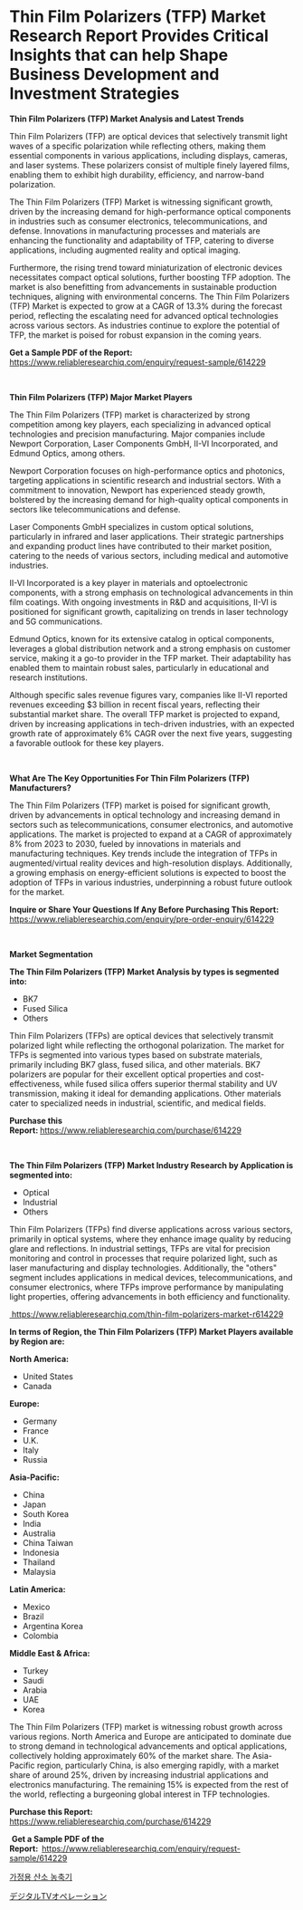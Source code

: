 <p><h1>Thin Film Polarizers (TFP) Market Research Report Provides Critical Insights that can help Shape Business Development and Investment Strategies</h1></p><p><strong>Thin Film Polarizers (TFP) Market Analysis and Latest Trends</strong></p>
<p><p>Thin Film Polarizers (TFP) are optical devices that selectively transmit light waves of a specific polarization while reflecting others, making them essential components in various applications, including displays, cameras, and laser systems. These polarizers consist of multiple finely layered films, enabling them to exhibit high durability, efficiency, and narrow-band polarization.</p><p>The Thin Film Polarizers (TFP) Market is witnessing significant growth, driven by the increasing demand for high-performance optical components in industries such as consumer electronics, telecommunications, and defense. Innovations in manufacturing processes and materials are enhancing the functionality and adaptability of TFP, catering to diverse applications, including augmented reality and optical imaging.</p><p>Furthermore, the rising trend toward miniaturization of electronic devices necessitates compact optical solutions, further boosting TFP adoption. The market is also benefitting from advancements in sustainable production techniques, aligning with environmental concerns. The Thin Film Polarizers (TFP) Market is expected to grow at a CAGR of 13.3% during the forecast period, reflecting the escalating need for advanced optical technologies across various sectors. As industries continue to explore the potential of TFP, the market is poised for robust expansion in the coming years.</p></p>
<p><strong>Get a Sample PDF of the Report:&nbsp;</strong> <a href="https://www.reliableresearchiq.com/enquiry/request-sample/614229?utm_campaign=123&utm_medium=2&utm_source=Github&utm_content=ia&utm_term=13022025&utm_id=thin-film-polarizers-tfp">https://www.reliableresearchiq.com/enquiry/request-sample/614229</a></p>
<p>&nbsp;</p>
<p><strong>Thin Film Polarizers (TFP) Major Market Players</strong></p>
<p><p>The Thin Film Polarizers (TFP) market is characterized by strong competition among key players, each specializing in advanced optical technologies and precision manufacturing. Major companies include Newport Corporation, Laser Components GmbH, II-VI Incorporated, and Edmund Optics, among others.</p><p>Newport Corporation focuses on high-performance optics and photonics, targeting applications in scientific research and industrial sectors. With a commitment to innovation, Newport has experienced steady growth, bolstered by the increasing demand for high-quality optical components in sectors like telecommunications and defense.</p><p>Laser Components GmbH specializes in custom optical solutions, particularly in infrared and laser applications. Their strategic partnerships and expanding product lines have contributed to their market position, catering to the needs of various sectors, including medical and automotive industries.</p><p>II-VI Incorporated is a key player in materials and optoelectronic components, with a strong emphasis on technological advancements in thin film coatings. With ongoing investments in R&D and acquisitions, II-VI is positioned for significant growth, capitalizing on trends in laser technology and 5G communications.</p><p>Edmund Optics, known for its extensive catalog in optical components, leverages a global distribution network and a strong emphasis on customer service, making it a go-to provider in the TFP market. Their adaptability has enabled them to maintain robust sales, particularly in educational and research institutions.</p><p>Although specific sales revenue figures vary, companies like II-VI reported revenues exceeding $3 billion in recent fiscal years, reflecting their substantial market share. The overall TFP market is projected to expand, driven by increasing applications in tech-driven industries, with an expected growth rate of approximately 6% CAGR over the next five years, suggesting a favorable outlook for these key players.</p></p>
<p>&nbsp;</p>
<p><strong>What Are The Key Opportunities For Thin Film Polarizers (TFP) Manufacturers?</strong></p>
<p><p>The Thin Film Polarizers (TFP) market is poised for significant growth, driven by advancements in optical technology and increasing demand in sectors such as telecommunications, consumer electronics, and automotive applications. The market is projected to expand at a CAGR of approximately 8% from 2023 to 2030, fueled by innovations in materials and manufacturing techniques. Key trends include the integration of TFPs in augmented/virtual reality devices and high-resolution displays. Additionally, a growing emphasis on energy-efficient solutions is expected to boost the adoption of TFPs in various industries, underpinning a robust future outlook for the market.</p></p>
<p><strong>Inquire or Share Your Questions If Any Before Purchasing This Report:</strong> <a href="https://www.reliableresearchiq.com/enquiry/pre-order-enquiry/614229?utm_campaign=123&utm_medium=2&utm_source=Github&utm_content=ia&utm_term=13022025&utm_id=thin-film-polarizers-tfp">https://www.reliableresearchiq.com/enquiry/pre-order-enquiry/614229</a></p>
<p>&nbsp;</p>
<p><strong>Market Segmentation</strong></p>
<p><strong>The Thin Film Polarizers (TFP) Market Analysis by types is segmented into:</strong></p>
<p><ul><li>BK7</li><li>Fused Silica</li><li>Others</li></ul></p>
<p><p>Thin Film Polarizers (TFPs) are optical devices that selectively transmit polarized light while reflecting the orthogonal polarization. The market for TFPs is segmented into various types based on substrate materials, primarily including BK7 glass, fused silica, and other materials. BK7 polarizers are popular for their excellent optical properties and cost-effectiveness, while fused silica offers superior thermal stability and UV transmission, making it ideal for demanding applications. Other materials cater to specialized needs in industrial, scientific, and medical fields.</p></p>
<p><strong>Purchase this Report:&nbsp;</strong><a href="https://www.reliableresearchiq.com/purchase/614229?utm_campaign=123&utm_medium=2&utm_source=Github&utm_content=ia&utm_term=13022025&utm_id=thin-film-polarizers-tfp">https://www.reliableresearchiq.com/purchase/614229</a></p>
<p>&nbsp;</p>
<p><strong>The Thin Film Polarizers (TFP) Market Industry Research by Application is segmented into:</strong></p>
<p><ul><li>Optical</li><li>Industrial</li><li>Others</li></ul></p>
<p><p>Thin Film Polarizers (TFPs) find diverse applications across various sectors, primarily in optical systems, where they enhance image quality by reducing glare and reflections. In industrial settings, TFPs are vital for precision monitoring and control in processes that require polarized light, such as laser manufacturing and display technologies. Additionally, the "others" segment includes applications in medical devices, telecommunications, and consumer electronics, where TFPs improve performance by manipulating light properties, offering advancements in both efficiency and functionality.</p></p>
<p><a href="https://www.reliableresearchiq.com/thin-film-polarizers-market-r614229?utm_campaign=123&utm_medium=2&utm_source=Github&utm_content=ia&utm_term=13022025&utm_id=thin-film-polarizers-tfp">&nbsp;https://www.reliableresearchiq.com/thin-film-polarizers-market-r614229</a></p>
<p><strong>In terms of Region, the Thin Film Polarizers (TFP) Market Players available by Region are:</strong></p>
<p>
    <p> <strong> North America: </strong>
        <ul>
            <li>United States</li>
            <li>Canada</li>
        </ul>
        </p> 
    <p> <strong> Europe: </strong>
        <ul>
            <li>Germany</li>
            <li>France</li>
            <li>U.K.</li>
            <li>Italy</li>
            <li>Russia</li>
        </ul>
        </p> 
    <p> <strong> Asia-Pacific: </strong>
        <ul>
            <li>China</li>
            <li>Japan</li>
            <li>South Korea</li>
            <li>India</li>
            <li>Australia</li>
            <li>China Taiwan</li>
            <li>Indonesia</li>
            <li>Thailand</li>
            <li>Malaysia</li>
        </ul>
        </p> 
    <p> <strong> Latin America: </strong>
        <ul>
            <li>Mexico</li>
            <li>Brazil</li>
            <li>Argentina Korea</li>
            <li>Colombia</li>
        </ul>
        </p> 
    <p> <strong> Middle East & Africa: </strong>
        <ul>
            <li>Turkey</li>
            <li>Saudi</li>
            <li>Arabia</li>
            <li>UAE</li>
            <li>Korea</li>
        </ul>
    </p>
    </p>
<p><p>The Thin Film Polarizers (TFP) market is witnessing robust growth across various regions. North America and Europe are anticipated to dominate due to strong demand in technological advancements and optical applications, collectively holding approximately 60% of the market share. The Asia-Pacific region, particularly China, is also emerging rapidly, with a market share of around 25%, driven by increasing industrial applications and electronics manufacturing. The remaining 15% is expected from the rest of the world, reflecting a burgeoning global interest in TFP technologies.</p></p>
<p><strong>Purchase this Report: </strong><a href="https://www.reliableresearchiq.com/purchase/614229?utm_campaign=123&utm_medium=2&utm_source=Github&utm_content=ia&utm_term=13022025&utm_id=thin-film-polarizers-tfp">https://www.reliableresearchiq.com/purchase/614229</a></p>
<p>&nbsp;<strong>Get a Sample PDF of the Report:&nbsp;&nbsp;</strong><a href="https://www.reliableresearchiq.com/enquiry/request-sample/614229?utm_campaign=123&utm_medium=2&utm_source=Github&utm_content=ia&utm_term=13022025&utm_id=thin-film-polarizers-tfp">https://www.reliableresearchiq.com/enquiry/request-sample/614229</a></p>
<p><strong></strong></p>
<p><p><a href="https://github.com/laholand/Market-Research-Report-List-7/blob/main/323399736611.md?utm_campaign=123&utm_medium=2&utm_source=Github&utm_content=ia&utm_term=13022025&utm_id=thin-film-polarizers-tfp">가정용 산소 농축기</a></p><p><a href="https://github.com/mohamedbakry57/Market-Research-Report-List-6/blob/main/115959936300.md?utm_campaign=123&utm_medium=2&utm_source=Github&utm_content=ia&utm_term=13022025&utm_id=thin-film-polarizers-tfp">デジタルTVオペレーション</a></p></p>
